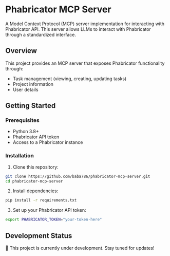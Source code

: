# Phabricator MCP Server

A Model Context Protocol (MCP) server implementation for interacting with Phabricator API. This server allows LLMs to interact with Phabricator through a standardized interface.

## Overview

This project provides an MCP server that exposes Phabricator functionality through:
- Task management (viewing, creating, updating tasks)
- Project information
- User details

## Getting Started

### Prerequisites

- Python 3.8+
- Phabricator API token
- Access to a Phabricator instance

### Installation

1. Clone this repository:
```bash
git clone https://github.com/baba786/phabricator-mcp-server.git
cd phabricator-mcp-server
```

2. Install dependencies:
```bash
pip install -r requirements.txt
```

3. Set up your Phabricator API token:
```bash
export PHABRICATOR_TOKEN="your-token-here"
```

## Development Status

🚧 This project is currently under development. Stay tuned for updates!